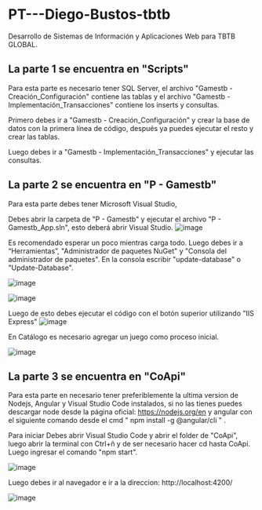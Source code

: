 # PT---Diego-Bustos-tbtb
Desarrollo de Sistemas de Información y Aplicaciones Web para TBTB GLOBAL.


## La parte 1 se encuentra en "Scripts"
Para esta parte es necesario tener SQL Server, el archivo "Gamestb - Creación_Configuración" contiene las tablas y el archivo "Gamestb - Implementación_Transacciones" contiene los inserts y consultas.

Primero debes ir a "Gamestb - Creación_Configuración" y crear la base de datos con la primera línea de código, después ya puedes ejecutar el resto y crear las tablas.

Luego debes ir a "Gamestb - Implementación_Transacciones" y ejecutar las consultas.

## La parte 2 se encuentra en "P - Gamestb"
Para esta parte debes tener Microsoft Visual Studio, 

Debes abrir la carpeta de "P - Gamestb" y ejecutar el archivo "P - Gamestb_App.sln", esto deberá abrir Visual Studio. ![image](https://github.com/user-attachments/assets/9d9502e9-f104-4a3d-b184-20b5717a4dd4)

Es recomendado esperar un poco mientras carga todo. Luego debes ir a “Herramientas”, "Administrador de paquetes NuGet" y "Consola del administrador de paquetes". En la consola escribir "update-database" o "Update-Database".

![image](https://github.com/user-attachments/assets/f852d192-b2cb-4880-8a95-daac03d1eacf)

![image](https://github.com/user-attachments/assets/e5cd242c-69f2-4b8a-9909-dd228cc81460)

Luego de esto debes ejecutar el código con el botón superior utilizando "IIS Express"
![image](https://github.com/user-attachments/assets/7006dfcd-83fe-463f-a7ad-89068b9b4140)

En Catálogo es necesario agregar un juego como proceso inicial.

![image](https://github.com/user-attachments/assets/436e0572-655b-41f5-b88e-319ed501baf4)


## La parte 3 se encuentra en "CoApi"
Para esta parte en necesario tener preferiblemente la ultima version de Nodejs, Angular y Visual Studio Code instalados, si no las tienes puedes descargar node desde la página oficial: https://nodejs.org/en  y angular con el siguiente comando desde el cmd " npm install -g @angular/cli " .
 
Para iniciar Debes abrir Visual Studio Code y abrir el folder de "CoApi", luego abrir la terminal con Ctrl+ñ y de ser necesario hacer cd hasta CoApi. Luego ingresar el comando "npm start".

![image](https://github.com/user-attachments/assets/da39952d-71dc-4886-bbdc-a9209c573e10)

 Luego debes ir al navegador e ir a la direccion: http://localhost:4200/   

 ![image](https://github.com/user-attachments/assets/8eefa503-383c-4150-b4eb-116c00e393ce)

